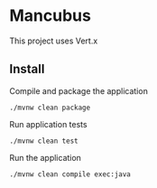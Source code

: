 # Mancubus

This project uses Vert.x

## Install

Compile and package the application

```shell script
./mvnw clean package
```

Run application tests

```shell script
./mvnw clean test
```

Run the application

```shell script
./mvnw clean compile exec:java
```
